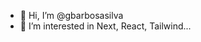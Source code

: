 - 👋 Hi, I’m @gbarbosasilva
- 👀 I’m interested in Next, React, Tailwind... 

<!---
gbarbosasilva/gbarbosasilva is a ✨ special ✨ repository because its `README.md` (this file) appears on your GitHub profile.
You can click the Preview link to take a look at your changes.
--->
